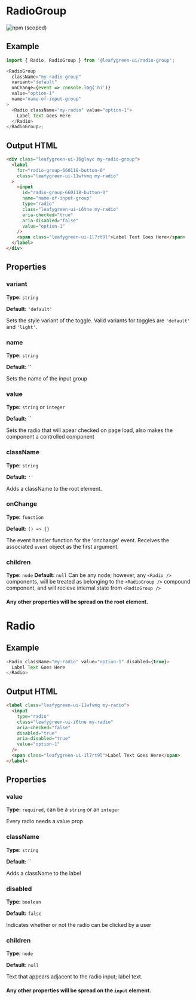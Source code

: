 # RadioGroup

![npm (scoped)](https://img.shields.io/npm/v/@leafygreen-ui/radio-group.svg)

## Example

```js
import { Radio, RadioGroup } from '@leafygreen-ui/radio-group';

<RadioGroup
  className="my-radio-group"
  variant="default"
  onChange={event => console.log('hi')}
  value="option-1"
  name="name-of-input-group"
>
  <Radio className="my-radio" value="option-1">
    Label Text Goes Here
  </Radio>
</RadioGroup>;
```

## Output HTML

```html
<div class="leafygreen-ui-16glayc my-radio-group">
  <label
    for="radio-group-660118-button-0"
    class="leafygreen-ui-11wfvmq my-radio"
  >
    <input
      id="radio-group-660118-button-0"
      name="name-of-input-group"
      type="radio"
      class="leafygreen-ui-i6tne my-radio"
      aria-checked="true"
      aria-disabled="false"
      value="option-1"
    />
    <span class="leafygreen-ui-1l7rt9l">Label Text Goes Here</span>
  </label>
</div>
```

## Properties

### variant

**Type:** `string`

**Default:** `'default'`

Sets the style variant of the toggle. Valid variants for toggles are `'default'` and `'light'`.

### name

**Type:** `string`

**Default:** ''

Sets the name of the input group

### value

**Type:** `string` or `integer`

**Default:** ``

Sets the radio that will apear checked on page load, also makes the component a controlled component

### className

**Type:** `string`

**Default:** `''`

Adds a className to the root element.

### onChange

**Type:** `function`

**Default:** `() => {}`

The event handler function for the 'onchange' event. Receives the associated `event` object as the first argument.

### children

**Type:** `node`
**Default:** `null`
Can be any node; however, any `<Radio />` components, will be treated as belonging to the `<RadioGroup />` compound component, and will recieve internal state from `<RadioGroup />`

#### Any other properties will be spread on the root element.

# Radio

## Example

```js
<Radio className="my-radio" value="option-1" disabled={true}>
  Label Text Goes Here
</Radio>
```

## Output HTML

```html
<label class="leafygreen-ui-11wfvmq my-radio">
  <input
    type="radio"
    class="leafygreen-ui-i6tne my-radio"
    aria-checked="false"
    disabled="true"
    aria-disabled="true"
    value="option-1"
  />
  <span class="leafygreen-ui-1l7rt9l">Label Text Goes Here</span>
</label>
```

## Properties

### value

**Type:** `required`, can be a `string` or an `integer`

Every radio needs a value prop

### className

**Type:** `string`

**Default:** ``

Adds a className to the label

### disabled

**Type:** `boolean`

**Default:** `false`

Indicates whether or not the radio can be clicked by a user

### children

**Type:** `node`

**Default:** `null`

Text that appears adjacent to the radio input; label text.

#### Any other properties will be spread on the `input` element.
